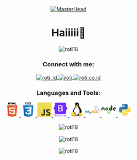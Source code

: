 <div align="center">
  <a href="https://roti18.github.io/personalWebBooting/">
    <img src="https://i.pinimg.com/originals/1a/7f/06/1a7f068ec7604b03c4f2cf428f347194.gif" alt="MasterHead" />
  </a>
</div>

<h1 align="center">Haiiiii👋</h1>
<!-- <h3 align="center">I'm a Full Stack Student from Indonesia</h3> -->

<p align="center">
  <img src="https://komarev.com/ghpvc/?username=roti18&label=Profile%20views&color=0e75b6&style=flat" alt="roti18" />
</p>

<h3 align="center">Connect with me:</h3>
<p align="center">
  <a href="https://twitter.com/roti_id" target="blank">
    <img align="center" src="https://raw.githubusercontent.com/rahuldkjain/github-profile-readme-generator/master/src/images/icons/Social/twitter.svg" alt="roti_id" height="30" width="40" />
  </a>
  <a href="https://fb.com/roti" target="blank">
    <img align="center" src="https://raw.githubusercontent.com/rahuldkjain/github-profile-readme-generator/master/src/images/icons/Social/facebook.svg" alt="roti" height="30" width="40" />
  </a>
  <a href="https://instagram.com/roti.co.id" target="blank">
    <img align="center" src="https://raw.githubusercontent.com/rahuldkjain/github-profile-readme-generator/master/src/images/icons/Social/instagram.svg" alt="roti.co.id" height="30" width="40" />
  </a>
</p>

<h3 align="center">Languages and Tools:</h3>
<p align="center">
  <a href="https://www.w3.org/html/" target="_blank" rel="noreferrer">
    <img src="https://raw.githubusercontent.com/devicons/devicon/master/icons/html5/html5-original-wordmark.svg" alt="html5" width="40" height="40" />
  </a>
  <a href="https://www.w3schools.com/css/" target="_blank" rel="noreferrer">
    <img src="https://raw.githubusercontent.com/devicons/devicon/master/icons/css3/css3-original-wordmark.svg" alt="css3" width="40" height="40" />
  </a>
  <a href="https://www.javascript.com/" target="_blank" rel="noreferrer">
    <img src="https://raw.githubusercontent.com/devicons/devicon/master/icons/javascript/javascript-original.svg" alt="linux" width="40" height="40" />
  </a>
  <a href="https://getbootstrap.com" target="_blank" rel="noreferrer">
    <img src="https://raw.githubusercontent.com/devicons/devicon/master/icons/bootstrap/bootstrap-plain-wordmark.svg" alt="bootstrap" width="40" height="40" />
  </a>
  <a href="https://www.linux.org/" target="_blank" rel="noreferrer">
    <img src="https://raw.githubusercontent.com/devicons/devicon/master/icons/linux/linux-original.svg" alt="linux" width="40" height="40" />
  </a>
  <a href="https://www.mysql.com/" target="_blank" rel="noreferrer">
    <img src="https://raw.githubusercontent.com/devicons/devicon/master/icons/mysql/mysql-original-wordmark.svg" alt="mysql" width="40" height="40" />
  </a>
  <a href="https://nodejs.org" target="_blank" rel="noreferrer">
    <img src="https://raw.githubusercontent.com/devicons/devicon/master/icons/nodejs/nodejs-original-wordmark.svg" alt="nodejs" width="40" height="40" />
  </a>
  <a href="https://www.python.org" target="_blank" rel="noreferrer">
    <img src="https://raw.githubusercontent.com/devicons/devicon/master/icons/python/python-original.svg" alt="python" width="40" height="40" />
  </a>
</p>
<p align="center">
  <img align="center" src="https://github-readme-streak-stats.herokuapp.com/?user=roti18&" alt="roti18" />
</p>
<p align="center">
  <img align="center" src="https://github-readme-stats.vercel.app/api/top-langs?username=roti18&show_icons=true&locale=en&layout=compact" alt="roti18" />
</p>

<p align="center">
  <img align="center" src="https://github-readme-stats.vercel.app/api?username=roti18&show_icons=true&locale=en" alt="roti18" />
</p>

